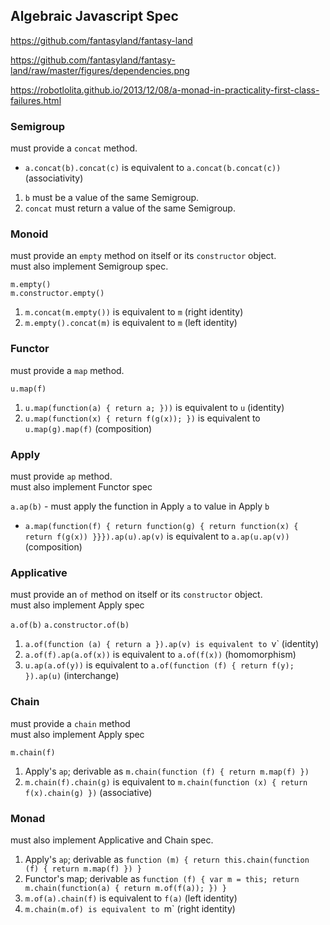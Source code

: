 ## Algebraic Javascript Spec

https://github.com/fantasyland/fantasy-land

https://github.com/fantasyland/fantasy-land/raw/master/figures/dependencies.png

https://robotlolita.github.io/2013/12/08/a-monad-in-practicality-first-class-failures.html

### Semigroup

must provide a `concat` method. 

* `a.concat(b).concat(c)` is equivalent to `a.concat(b.concat(c))` (associativity)

1. `b` must be a value of the same Semigroup.
1. `concat` must return a value of the same Semigroup.

### Monoid 

must provide an `empty` method on itself or its `constructor` object.  
must also implement Semigroup spec.

```
m.empty()
m.constructor.empty()
```

1. `m.concat(m.empty())` is equivalent to `m` (right identity)
2. `m.empty().concat(m)` is equivalent to `m` (left identity)

### Functor

must provide a `map` method. 

`u.map(f)`

1. `u.map(function(a) { return a; }))` is equivalent to `u` (identity)
2. `u.map(function(x) { return f(g(x)); })` is equivalent to `u.map(g).map(f)` (composition)

### Apply

must provide `ap` method.  
must also implement Functor spec

`a.ap(b)` - must apply the function in Apply `a` to value in Apply `b`

* `a.map(function(f) { return function(g) { return function(x) { return f(g(x)) }}}).ap(u).ap(v)` is equivalent to `a.ap(u.ap(v))` (composition)

### Applicative

must provide an `of` method on itself or its `constructor` object.  
must also implement Apply spec

`a.of(b)`
`a.constructor.of(b)`

1. `a.of(function (a) { return a }).ap(v) is equivalent to `v` (identity)
1. `a.of(f).ap(a.of(x))` is equivalent to `a.of(f(x))` (homomorphism)
1. `u.ap(a.of(y))` is equivalent to `a.of(function (f) { return f(y); }).ap(u)` (interchange)

### Chain

must provide a `chain` method  
must also implement Apply spec

`m.chain(f)`

1. Apply's `ap`; derivable as `m.chain(function (f) { return m.map(f) })`
2. `m.chain(f).chain(g)` is equivalent to `m.chain(function (x) { return f(x).chain(g) })` (associative)

### Monad

must also implement Applicative and Chain spec.

1. Apply's `ap`; derivable as `function (m) { return this.chain(function (f) { return m.map(f) }) }`
2. Functor's map; derivable as `function (f) { var m = this; return m.chain(function(a) { return m.of(f(a)); }) }`
3. `m.of(a).chain(f)` is equivalent to `f(a)` (left identity)
4. `m.chain(m.of) is equivalent to `m` (right identity)
